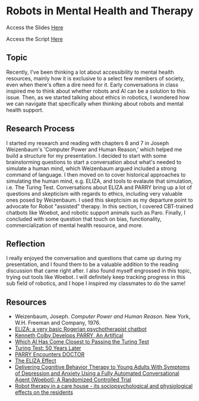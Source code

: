 # Robots in Mental Health and Therapy 
Access the Slides [Here](https://docs.google.com/presentation/d/1cAMKiXOf87Je6z9RQuN2IBkTWj1dE4v0sMnnN4j474k/edit?usp=sharing) 

Access the Script [Here](https://docs.google.com/document/d/1RWgiWJItBckRDuxDyCCX9gRc5NqVet3axi5vINbzMWo/edit?usp=sharing)

## Topic
Recently, I've been thinking a lot about accessibility to mental health resources, mainly how it is exclusive to a select few members of society, even when there's often a dire need for it. Early conversations in class inspired me to think about whether robots and AI can be a solution to this issue.  Then, as we started talking about ethics in robotics, I wondered how we can navigate that specifically when thinking about robots and mental health support. 

## Research Process 
I started my research and reading with chapters 6 and 7 in Joseph Weizenbaum's 'Computer Power and Human Reason,' which helped me build a  structure for my presentation. I decided to start with some brainstorming questions to start a conversation about what's needed to simulate a human mind, which Weizenbaum argued included a strong command of language. I then moved on to cover historical approaches to simulating the human mind, e.g. ELIZA, and tools to evalaute that simulation, i.e. The Turing Test. Conversations about ELIZA and PARRY bring up a lot of questions and skepticism with regards to ethics, including very valuable ones posed by Weizenbaum. I used this skeptcisim as my departure point to advocate for Robot "assisted" therapy. In this section, I covered CBT-trained chatbots like Woebot, and robotic support animals such as Paro. Finally, I concluded with some question that touch on bias, functionality, commercialization of mental health resource, and more. 

## Reflection
I really enjoyed the conversation and questions that came up during my presentation, and I found them to be a valuable addition to the reading discussion that came right after. I also found myself engrossed in this topic, trying out tools like Woebot. I will definitely keep tracking progress in this sub field of robotics, and I hope I inspired my classmates to do the same! 

## Resources
- Weizenbaum, Joseph. _Computer Power and Human Reason._ New York, W.H. Freeman and Company, 1976. 
- [ELIZA: a very basic Rogerian psychotherapist chatbot](https://web.njit.edu/~ronkowit/eliza.html)
- [Kenneth Colby Develops PARRY, An Artifical](https://www.historyofinformation.com/detail.php?entryid=4601)
- [Which AI Has Come Closest to Passing the Turing Test](https://dataconomy.com/2021/03/which-ai-closest-passing-turing-test/)
- [Turing Test: 50 Years Later](http://sayginlab.ucsd.edu/files/2015/01/MMTT.pdf)
- [PARRY Encounters DOCTOR](https://datatracker.ietf.org/doc/html/rfc439)
- [The ELIZA Effect](https://99percentinvisible.org/episode/the-eliza-effect/)
- [Delivering Cognitive Behavior Therapy to Young Adults With Symptoms of Depression and Anxiety Using a Fully Automated Conversational Agent (Woebot): A Randomized Controlled Trial](https://mental.jmir.org/2017/2/e19/)
- [Robot therapy in a care house - its sociopsychological and physiological effects on the residents](https://ieeexplore.ieee.org/document/1642310/)

